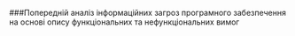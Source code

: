 ###Попередній аналіз інформаційних загроз програмного забезпечення на основі опису функціональних та нефункціональних вимог